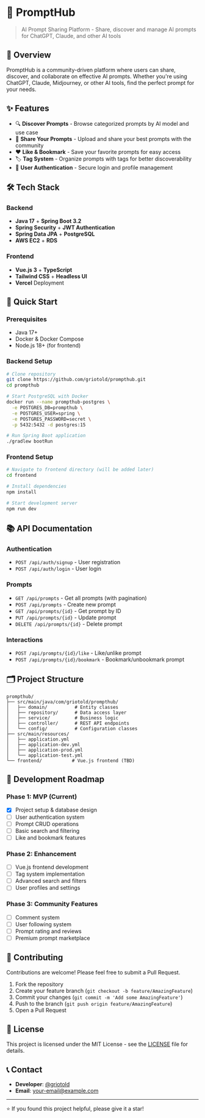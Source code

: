 # 🚀 PromptHub

> AI Prompt Sharing Platform - Share, discover and manage AI prompts for ChatGPT, Claude, and other AI tools

## 📝 Overview

PromptHub is a community-driven platform where users can share, discover, and collaborate on effective AI prompts. Whether you're using ChatGPT, Claude, Midjourney, or other AI tools, find the perfect prompt for your needs.

## ✨ Features

- 🔍 **Discover Prompts** - Browse categorized prompts by AI model and use case
- 📝 **Share Your Prompts** - Upload and share your best prompts with the community
- ❤️ **Like & Bookmark** - Save your favorite prompts for easy access
- 🏷️ **Tag System** - Organize prompts with tags for better discoverability
- 🔐 **User Authentication** - Secure login and profile management

## 🛠️ Tech Stack

### Backend
- **Java 17** + **Spring Boot 3.2**
- **Spring Security** + **JWT Authentication**
- **Spring Data JPA** + **PostgreSQL**
- **AWS EC2** + **RDS**

### Frontend
- **Vue.js 3** + **TypeScript**
- **Tailwind CSS** + **Headless UI**
- **Vercel** Deployment

## 🚀 Quick Start

### Prerequisites
- Java 17+
- Docker & Docker Compose
- Node.js 18+ (for frontend)

### Backend Setup
```bash
# Clone repository
git clone https://github.com/griotold/prompthub.git
cd prompthub

# Start PostgreSQL with Docker
docker run --name prompthub-postgres \
  -e POSTGRES_DB=prompthub \
  -e POSTGRES_USER=spring \
  -e POSTGRES_PASSWORD=secret \
  -p 5432:5432 -d postgres:15

# Run Spring Boot application
./gradlew bootRun
```

### Frontend Setup
```bash
# Navigate to frontend directory (will be added later)
cd frontend

# Install dependencies
npm install

# Start development server
npm run dev
```

## 📚 API Documentation

### Authentication
- `POST /api/auth/signup` - User registration
- `POST /api/auth/login` - User login

### Prompts
- `GET /api/prompts` - Get all prompts (with pagination)
- `POST /api/prompts` - Create new prompt
- `GET /api/prompts/{id}` - Get prompt by ID
- `PUT /api/prompts/{id}` - Update prompt
- `DELETE /api/prompts/{id}` - Delete prompt

### Interactions
- `POST /api/prompts/{id}/like` - Like/unlike prompt
- `POST /api/prompts/{id}/bookmark` - Bookmark/unbookmark prompt

## 🗂️ Project Structure

```
prompthub/
├── src/main/java/com/griotold/prompthub/
│   ├── domain/          # Entity classes
│   ├── repository/      # Data access layer
│   ├── service/         # Business logic
│   ├── controller/      # REST API endpoints
│   └── config/          # Configuration classes
├── src/main/resources/
│   ├── application.yml
│   ├── application-dev.yml
│   ├── application-prod.yml
│   └── application-test.yml
└── frontend/           # Vue.js frontend (TBD)
```

## 🎯 Development Roadmap

### Phase 1: MVP (Current)
- [x] Project setup & database design
- [ ] User authentication system
- [ ] Prompt CRUD operations
- [ ] Basic search and filtering
- [ ] Like and bookmark features

### Phase 2: Enhancement
- [ ] Vue.js frontend development
- [ ] Tag system implementation
- [ ] Advanced search and filters
- [ ] User profiles and settings

### Phase 3: Community Features
- [ ] Comment system
- [ ] User following system
- [ ] Prompt rating and reviews
- [ ] Premium prompt marketplace

## 🤝 Contributing

Contributions are welcome! Please feel free to submit a Pull Request.

1. Fork the repository
2. Create your feature branch (`git checkout -b feature/AmazingFeature`)
3. Commit your changes (`git commit -m 'Add some AmazingFeature'`)
4. Push to the branch (`git push origin feature/AmazingFeature`)
5. Open a Pull Request

## 📄 License

This project is licensed under the MIT License - see the [LICENSE](LICENSE) file for details.

## 📞 Contact

- **Developer**: [@griotold](https://github.com/griotold)
- **Email**: your-email@example.com

---

⭐ If you found this project helpful, please give it a star!